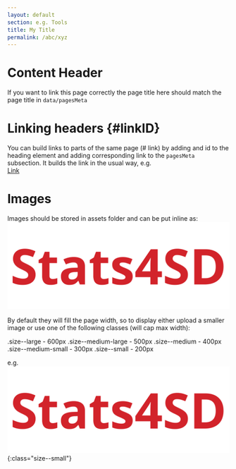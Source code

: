 ```yaml
---
layout: default
section: e.g. Tools
title: My Title
permalink: /abc/xyz
---
```


# Content Header

If you want to link this page correctly the page title here should match the page
title in `data/pagesMeta`

# Linking headers {#linkID}

You can build links to parts of the same page (# link) by adding and id to the
heading element and adding corresponding link to the `pagesMeta` subsection.
It builds the link in the usual way, e.g.  
<a href="#linkID">Link</a>

# Images

Images should be stored in assets folder and can be put inline as:
![image](/assets/images/Stats4SD_red.png)

By default they will fill the page width, so to display either upload a smaller image or use one of the following classes (will cap max width):

.size--large - 600px
.size--medium-large - 500px
.size--medium - 400px
.size--medium-small - 300px
.size--small - 200px

e.g.
![image](/assets/images/Stats4SD_red.png){:class="size--small"}
